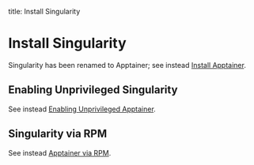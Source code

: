 title: Install Singularity

Install Singularity
===================

Singularity has been renamed to Apptainer;
see instead [Install Apptainer](../install-apptainer).


Enabling Unprivileged Singularity
---------------------------------

See instead
[Enabling Unprivileged Apptainer](../install-apptainer#enabling-unprivileged-apptainer).


Singularity via RPM
-------------------

See instead
[Apptainer via RPM](../install-apptainer#installing-apptainer-via-rpm).
